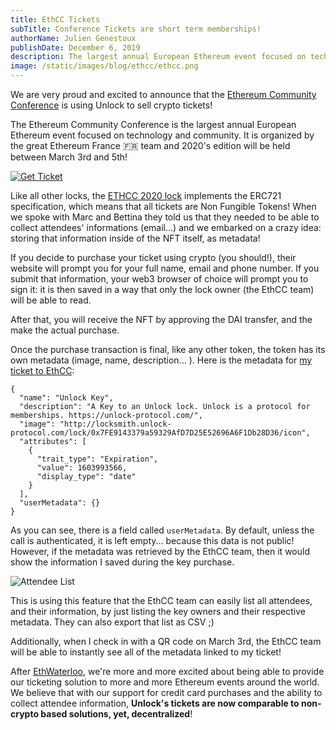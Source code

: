 ```yaml
---
title: EthCC Tickets
subTitle: Conference Tickets are short term memberships!
authorName: Julien Genestoux
publishDate: December 6, 2019
description: The largest annual European Ethereum event focused on technology and community is using Unlock for its tickets!
image: /static/images/blog/ethcc/ethcc.png
---
```


We are very proud and excited to announce that the [Ethereum Community Conference](https://ethcc.io/) is using Unlock to sell crypto tickets!

The Ethereum Community Conference is the largest annual European Ethereum event focused on technology and community. It is organized by the great Ethereum France 🇫🇷 team and 2020's edition will be held between March 3rd and 5th!

[![Get Ticket](/static/images/blog/ethcc/ticket.png)](https://ethcc.io/buy-tickets.html)

Like all other locks, the [ETHCC 2020 lock](https://etherscan.io/address/0x7fe9143379a59329afd7d25e52696a6f1db28d36) implements the ERC721 specification, which means that all tickets are Non Fungible Tokens! When we spoke with Marc and Bettina they told us that they needed to be able to collect attendees' informations (email...) and we embarked on a crazy idea: storing that information inside of the NFT itself, as metadata!

If you decide to purchase your ticket using crypto (you should!), their website will prompt you for your full name, email and phone number. If you submit that information, your web3 browser of choice will prompt you to sign it: it is then saved in a way that only the lock owner (the EthCC team) will be able to read.

After that, you will receive the NFT by approving the DAI transfer, and the make the actual purchase.

Once the purchase transaction is final, like any other token, the token has its own metadata (image, name, description... ). Here is the metadata for [my ticket to EthCC](https://locksmith.unlock-protocol.com/api/key/0x7fe9143379a59329afd7d25e52696a6f1db28d36/1):

```
{
  "name": "Unlock Key",
  "description": "A Key to an Unlock lock. Unlock is a protocol for memberships. https://unlock-protocol.com/",
  "image": "http://locksmith.unlock-protocol.com/lock/0x7FE9143379a59329AfD7D25E52696A6F1Db28D36/icon",
  "attributes": [
    {
      "trait_type": "Expiration",
      "value": 1603993566,
      "display_type": "date"
    }
  ],
  "userMetadata": {}
}
```

As you can see, there is a field called `userMetadata`. By default, unless the call is authenticated, it is left empty... because this data is not public! However, if the metadata was retrieved by the EthCC team, then it would show the information I saved during the key purchase.

![Attendee List](/static/images/blog/ethcc/attendee-list.png)

This is using this feature that the EthCC team can easily list all attendees, and their information, by just listing the key owners and their respective metadata. They can also export that list as CSV ;)

Additionally, when I check in with a QR code on March 3rd, the EthCC team will be able to instantly see all of the metadata linked to my ticket!

After [EthWaterloo](https://unlock-protocol.com/blog/ethwaterloo-tickets/), we're more and more excited about being able to provide our ticketing solution to more and more Ethereum events around the world. We believe that with our support for credit card purchases and the ability to collect attendee information, <strong>Unlock's tickets are now comparable to non-crypto based solutions, yet, decentralized</strong>!
